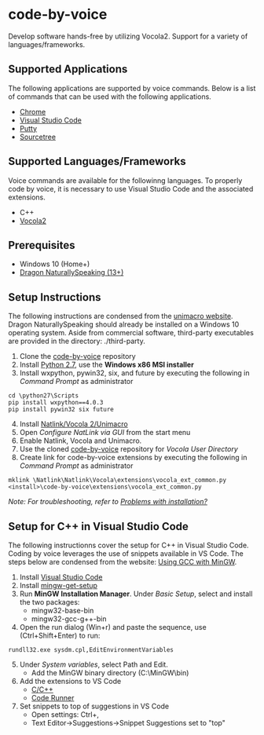 # code-by-voice
Develop software hands-free by utilizing Vocola2. Support for a variety of languages/frameworks.

## Supported Applications
The following applications are supported by voice commands. Below is a list of commands that can be used with the following applications.
- [Chrome](https://www.google.com/chrome/?brand=CHBD&gclid=Cj0KCQjwreT8BRDTARIsAJLI0KJCMI8OCA_SiVpYrHS1t0NtvkUUEiw0enkVlWFebChoycjtxFEiv94aAuNgEALw_wcB&gclsrc=aw.ds)
- [Visual Studio Code](https://code.visualstudio.com/download)
- [Putty](https://www.chiark.greenend.org.uk/~sgtatham/putty/latest.html)
- [Sourcetree](https://www.sourcetreeapp.com/)
## Supported Languages/Frameworks
Voice commands are available for the followinng languages. To properly code by voice, it is necessary to use Visual Studio Code and the associated extensions.
- C++
- [Vocola2](http://vocola.net/v2/InstallVocola.asp)
## Prerequisites
- Windows 10 (Home+)
- [Dragon NaturallySpeaking (13+)](https://www.nuance.com/dragon.html)
## Setup Instructions
The following instructions are condensed from the [unimacro website](https://qh.antenna.nl/unimacro/installation/index.html). Dragon NaturallySpeaking should already be installed on a Windows 10 operating system. Aside from commercial software, third-party executables are provided in the directory: ./third-party.
1. Clone the [code-by-voice](https://github.com/ralphflachs/code-by-voice) repository
2. Install [Python 2.7](https://www.python.org/downloads/release/python-2718/), use the **Windows x86 MSI installer**
3. Install wxpython, pywin32, six, and future by executing the following in *Command Prompt* as administrator
```
cd \python27\Scripts
pip install wxpython==4.0.3
pip install pywin32 six future
```
4. Install [Natlink/Vocola 2/Unimacro](https://sourceforge.net/projects/natlink/files/natlink/natlink4.2/setup-natlink-4.2.exe/download)
5. Open *Configure NatLink via GUI* from the start menu
7. Enable Natlink, Vocola and Unimacro. 
8. Use the cloned [code-by-voice](https://github.com/ralphflachs/code-by-voice) repository for *Vocola User Directory*
9. Create link for code-by-voice extensions by executing the following in *Command Prompt* as administrator
```
mklink \Natlink\Natlink\Vocola\extensions\vocola_ext_common.py <install>\code-by-voice\extensions\vocola_ext_common.py
```

*Note: For troubleshooting, refer to [Problems with installation?](https://qh.antenna.nl/unimacro/installation/problemswithinstallation.html)*

## Setup for C++ in Visual Studio Code
The following instructionns cover the setup for C++ in Visual Studio Code. Coding by voice leverages the use of snippets available in VS Code. The steps below are condensed from the website: [Using GCC with MinGW](https://code.visualstudio.com/docs/cpp/config-mingw).
1. Install [Visual Studio Code](https://code.visualstudio.com/download)
2. Install [mingw-get-setup](https://osdn.net/projects/mingw/downloads/68260/mingw-get-setup.exe/)
3. Run **MinGW Installation Manager**. Under *Basic Setup*, select and install the two packages:
    - mingw32-base-bin 
    - mingw32-gcc-g++-bin
4. Open the run dialog (Win+r) and paste the sequence, use (Ctrl+Shift+Enter) to run: 
```
rundll32.exe sysdm.cpl,EditEnvironmentVariables
```
5. Under *System variables*, select Path and Edit.
    - Add the MinGW binary directory (C:\MinGW\bin)
6. Add the extensions to VS Code
    - [C/C++](https://marketplace.visualstudio.com/items?itemName=ms-vscode.cpptools)
    - [Code Runner](https://marketplace.visualstudio.com/items?itemName=formulahendry.code-runner)
7. Set snippets to top of suggestions in VS Code
    - Open settings: Ctrl+,
    - Text Editor->Suggestions->Snippet Suggestions set to "top"